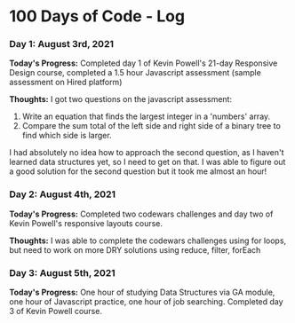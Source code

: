 # 100 Days of Code - Log

### Day 1: August 3rd, 2021

**Today's Progress:** Completed day 1 of Kevin Powell's 21-day Responsive Design course, completed a 1.5 hour Javascript assessment (sample assessment on Hired platform)

**Thoughts:** I got two questions on the javascript assessment:
1. Write an equation that finds the largest integer in a 'numbers' array.
2. Compare the sum total of the left side and right side of a binary tree to find which side is larger.

I had absolutely no idea how to approach the second question, as I haven't learned data structures yet, so I need to get on that. I was able to figure out a good solution for the second question but it took me almost an hour!

### Day 2: August 4th, 2021

**Today's Progress:** Completed two codewars challenges and day two of Kevin Powell's responsive layouts course.

**Thoughts:** I was able to complete the codewars challenges using for loops, but need to work on more DRY solutions using reduce, filter, forEach

### Day 3: August 5th, 2021

**Today's Progress:**  One hour of studying Data Structures via GA module, one hour of Javascript practice, one hour of job searching. Completed day 3 of Kevin Powell course.
